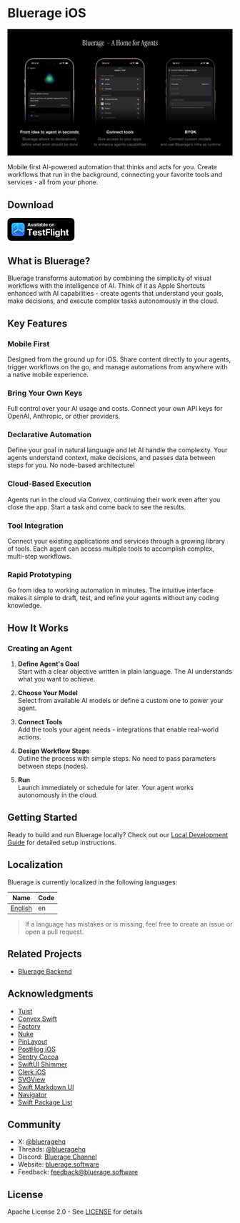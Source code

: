 # Bluerage iOS

<p align="center">
  <img src="docs/images/сover.png" alt="Bluerage - A Home for Agents"/>
</p>

Mobile first AI-powered automation that thinks and acts for you. Create
workflows that run in the background, connecting your favorite tools and
services - all from your phone.

## Download

<a href="https://testflight.apple.com/join/A733K2pz">
  <img src="docs/images/testflight.png" alt="Download on TestFlight" width="150" />
</a>

## What is Bluerage?

Bluerage transforms automation by combining the simplicity of visual workflows
with the intelligence of AI. Think of it as Apple Shortcuts enhanced with AI
capabilities - create agents that understand your goals, make decisions, and
execute complex tasks autonomously in the cloud.

## Key Features

### Mobile First

Designed from the ground up for iOS. Share content directly to your agents,
trigger workflows on the go, and manage automations from anywhere with a native
mobile experience.

### Bring Your Own Keys

Full control over your AI usage and costs. Connect your own API keys for OpenAI,
Anthropic, or other providers.

### Declarative Automation

Define your goal in natural language and let AI handle the complexity. Your
agents understand context, make decisions, and passes data between steps for
you. No node-based architecture!

### Cloud-Based Execution

Agents run in the cloud via Convex, continuing their work even after you close
the app. Start a task and come back to see the results.

### Tool Integration

Connect your existing applications and services through a growing library of
tools. Each agent can access multiple tools to accomplish complex, multi-step
workflows.

### Rapid Prototyping

Go from idea to working automation in minutes. The intuitive interface makes it
simple to draft, test, and refine your agents without any coding knowledge.

## How It Works

### Creating an Agent

1. **Define Agent's Goal**\
   Start with a clear objective written in plain language. The AI understands
   what you want to achieve.

2. **Choose Your Model**\
   Select from available AI models or define a custom one to power your agent.

3. **Connect Tools**\
   Add the tools your agent needs - integrations that enable real-world actions.

4. **Design Workflow Steps**\
   Outline the process with simple steps. No need to pass parameters between
   steps (nodes).

5. **Run**\
   Launch immediately or schedule for later. Your agent works autonomously in
   the cloud.

## Getting Started

Ready to build and run Bluerage locally? Check out our [Local Development Guide](docs/local-development.md) for detailed setup instructions.

## Localization

Bluerage is currently localized in the following languages:

| Name                                    | Code |
| --------------------------------------- | ---- |
| [English](Bluerage/Resources/en.lproj/) | en   |

> If a language has mistakes or is missing, feel free to create an issue or open
> a pull request.

## Related Projects

- [Bluerage Backend](https://github.com/blueragesoftware/backend)

## Acknowledgments

- [Tuist](https://github.com/tuist/tuist)
- [Convex Swift](https://github.com/blueragesoftware/convex-swift)
- [Factory](https://github.com/hmlongco/Factory)
- [Nuke](https://github.com/kean/Nuke)
- [PinLayout](https://github.com/layoutBox/PinLayout)
- [PostHog iOS](https://github.com/PostHog/posthog-ios)
- [Sentry Cocoa](https://github.com/getsentry/sentry-cocoa)
- [SwiftUI Shimmer](https://github.com/markiv/SwiftUI-Shimmer)
- [Clerk iOS](https://github.com/blueragesoftware/clerk-ios)
- [SVGView](https://github.com/exyte/SVGView)
- [Swift Markdown UI](https://github.com/gonzalezreal/swift-markdown-ui)
- [Navigator](https://github.com/hmlongco/Navigator)
- [Swift Package List](https://github.com/FelixHerrmann/swift-package-list)

## Community

- X: [@blueragehq](https://x.com/blueragehq)
- Threads: [@blueragehq](https://threads.com/blueragehq)
- Discord: [Bluerage Channel](https://discord.gg/sCutZ3zd)
- Website: [bluerage.software](https://bluerage.software)
- Feedback: [feedback@bluerage.software](mailto:feedback@bluerage.software)

## License

Apache License 2.0 - See [LICENSE](LICENSE) for details
